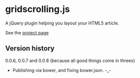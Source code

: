 gridscrolling.js
================

A jQuery plugin helping you layout your HTML5 article.

See the [project page](http://mknecht.github.io/gridscrolling.js/)

Version history
---------------

0.0.6, 0.0.7 and 0.0.8 (because all good things come in threes)

* Publishing via bower, and fixing bower.json. -_-
